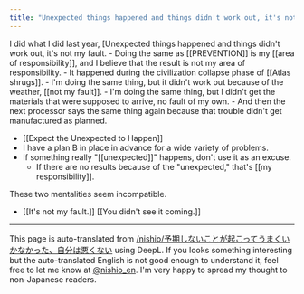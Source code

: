 ```yaml
---
title: "Unexpected things happened and things didn't work out, it's not my fault."
---
```


I did what I did last year, [Unexpected things happened and things didn't work out, it's not my fault.
    - Doing the same as [[PREVENTION]] is my [[area of responsibility]], and I believe that the result is not my area of responsibility.
    - It happened during the civilization collapse phase of [[Atlas shrugs]].
    - I'm doing the same thing, but it didn't work out because of the weather, [[not my fault]].
    - I'm doing the same thing, but I didn't get the materials that were supposed to arrive, no fault of my own.
        - And then the next processor says the same thing again because that trouble didn't get manufactured as planned.

- [[Expect the Unexpected to Happen]]
- I have a plan B in place in advance for a wide variety of problems.
- If something really "[[unexpected]]" happens, don't use it as an excuse.
    - If there are no results because of the "unexpected," that's [[my responsibility]].

These two mentalities seem incompatible.

- [[It's not my fault.]]
[[You didn't see it coming.]]

---
This page is auto-translated from [/nishio/予期しないことが起こってうまくいかなかった、自分は悪くない](https://scrapbox.io/nishio/予期しないことが起こってうまくいかなかった、自分は悪くない) using DeepL. If you looks something interesting but the auto-translated English is not good enough to understand it, feel free to let me know at [@nishio_en](https://twitter.com/nishio_en). I'm very happy to spread my thought to non-Japanese readers.